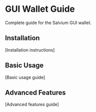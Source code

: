 # GUI Wallet Guide

Complete guide for the Salvium GUI wallet.

## Installation

[Installation instructions]

## Basic Usage

[Basic usage guide]

## Advanced Features

[Advanced features guide]
